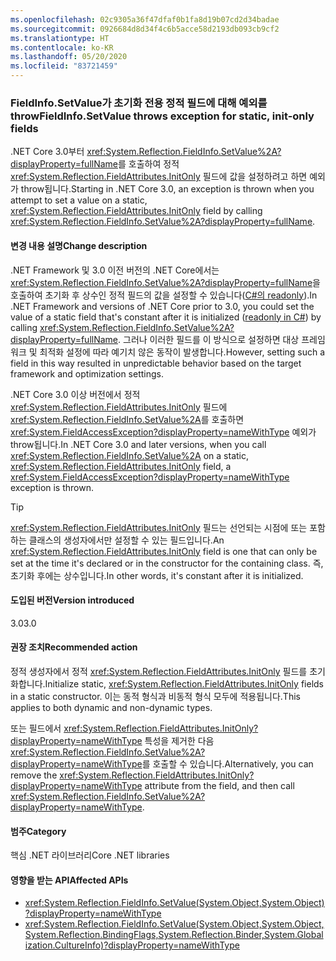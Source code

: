 ```yaml
---
ms.openlocfilehash: 02c9305a36f47dfaf0b1fa8d19b07cd2d34badae
ms.sourcegitcommit: 0926684d8d34f4c6b5acce58d2193db093cb9cf2
ms.translationtype: HT
ms.contentlocale: ko-KR
ms.lasthandoff: 05/20/2020
ms.locfileid: "83721459"
---
```

### <a name="fieldinfosetvalue-throws-exception-for-static-init-only-fields"></a><span data-ttu-id="eae06-101">FieldInfo.SetValue가 초기화 전용 정적 필드에 대해 예외를 throw</span><span class="sxs-lookup"><span data-stu-id="eae06-101">FieldInfo.SetValue throws exception for static, init-only fields</span></span>

<span data-ttu-id="eae06-102">.NET Core 3.0부터 <xref:System.Reflection.FieldInfo.SetValue%2A?displayProperty=fullName>를 호출하여 정적 <xref:System.Reflection.FieldAttributes.InitOnly> 필드에 값을 설정하려고 하면 예외가 throw됩니다.</span><span class="sxs-lookup"><span data-stu-id="eae06-102">Starting in .NET Core 3.0, an exception is thrown when you attempt to set a value on a static, <xref:System.Reflection.FieldAttributes.InitOnly> field by calling <xref:System.Reflection.FieldInfo.SetValue%2A?displayProperty=fullName>.</span></span>

#### <a name="change-description"></a><span data-ttu-id="eae06-103">변경 내용 설명</span><span class="sxs-lookup"><span data-stu-id="eae06-103">Change description</span></span>

<span data-ttu-id="eae06-104">.NET Framework 및 3.0 이전 버전의 .NET Core에서는 <xref:System.Reflection.FieldInfo.SetValue%2A?displayProperty=fullName>을 호출하여 초기화 후 상수인 정적 필드의 값을 설정할 수 있습니다([C#의 readonly](~/docs/csharp/language-reference/keywords/readonly.md)).</span><span class="sxs-lookup"><span data-stu-id="eae06-104">In .NET Framework and versions of .NET Core prior to 3.0, you could set the value of a static field that's constant after it is initialized ([readonly in C#](~/docs/csharp/language-reference/keywords/readonly.md)) by calling <xref:System.Reflection.FieldInfo.SetValue%2A?displayProperty=fullName>.</span></span> <span data-ttu-id="eae06-105">그러나 이러한 필드를 이 방식으로 설정하면 대상 프레임워크 및 최적화 설정에 따라 예기치 않은 동작이 발생합니다.</span><span class="sxs-lookup"><span data-stu-id="eae06-105">However, setting such a field in this way resulted in unpredictable behavior based on the target framework and optimization settings.</span></span>

<span data-ttu-id="eae06-106">.NET Core 3.0 이상 버전에서 정적 <xref:System.Reflection.FieldAttributes.InitOnly> 필드에 <xref:System.Reflection.FieldInfo.SetValue%2A>를 호출하면 <xref:System.FieldAccessException?displayProperty=nameWithType> 예외가 throw됩니다.</span><span class="sxs-lookup"><span data-stu-id="eae06-106">In .NET Core 3.0 and later versions, when you call <xref:System.Reflection.FieldInfo.SetValue%2A> on a static, <xref:System.Reflection.FieldAttributes.InitOnly> field, a <xref:System.FieldAccessException?displayProperty=nameWithType> exception is thrown.</span></span>

> [!TIP]
> <span data-ttu-id="eae06-107"><xref:System.Reflection.FieldAttributes.InitOnly> 필드는 선언되는 시점에 또는 포함하는 클래스의 생성자에서만 설정할 수 있는 필드입니다.</span><span class="sxs-lookup"><span data-stu-id="eae06-107">An <xref:System.Reflection.FieldAttributes.InitOnly> field is one that can only be set at the time it's declared or in the constructor for the containing class.</span></span> <span data-ttu-id="eae06-108">즉, 초기화 후에는 상수입니다.</span><span class="sxs-lookup"><span data-stu-id="eae06-108">In other words, it's constant after it is initialized.</span></span>

#### <a name="version-introduced"></a><span data-ttu-id="eae06-109">도입된 버전</span><span class="sxs-lookup"><span data-stu-id="eae06-109">Version introduced</span></span>

<span data-ttu-id="eae06-110">3.0</span><span class="sxs-lookup"><span data-stu-id="eae06-110">3.0</span></span>

#### <a name="recommended-action"></a><span data-ttu-id="eae06-111">권장 조치</span><span class="sxs-lookup"><span data-stu-id="eae06-111">Recommended action</span></span>

<span data-ttu-id="eae06-112">정적 생성자에서 정적 <xref:System.Reflection.FieldAttributes.InitOnly> 필드를 초기화합니다.</span><span class="sxs-lookup"><span data-stu-id="eae06-112">Initialize static, <xref:System.Reflection.FieldAttributes.InitOnly> fields in a static constructor.</span></span> <span data-ttu-id="eae06-113">이는 동적 형식과 비동적 형식 모두에 적용됩니다.</span><span class="sxs-lookup"><span data-stu-id="eae06-113">This applies to both dynamic and non-dynamic types.</span></span>

<span data-ttu-id="eae06-114">또는 필드에서 <xref:System.Reflection.FieldAttributes.InitOnly?displayProperty=nameWithType> 특성을 제거한 다음 <xref:System.Reflection.FieldInfo.SetValue%2A?displayProperty=nameWithType>를 호출할 수 있습니다.</span><span class="sxs-lookup"><span data-stu-id="eae06-114">Alternatively, you can remove the <xref:System.Reflection.FieldAttributes.InitOnly?displayProperty=nameWithType> attribute from the field, and then call <xref:System.Reflection.FieldInfo.SetValue%2A?displayProperty=nameWithType>.</span></span>

#### <a name="category"></a><span data-ttu-id="eae06-115">범주</span><span class="sxs-lookup"><span data-stu-id="eae06-115">Category</span></span>

<span data-ttu-id="eae06-116">핵심 .NET 라이브러리</span><span class="sxs-lookup"><span data-stu-id="eae06-116">Core .NET libraries</span></span>

#### <a name="affected-apis"></a><span data-ttu-id="eae06-117">영향을 받는 API</span><span class="sxs-lookup"><span data-stu-id="eae06-117">Affected APIs</span></span>

- <xref:System.Reflection.FieldInfo.SetValue(System.Object,System.Object)?displayProperty=nameWithType>
- <xref:System.Reflection.FieldInfo.SetValue(System.Object,System.Object,System.Reflection.BindingFlags,System.Reflection.Binder,System.Globalization.CultureInfo)?displayProperty=nameWithType>

<!--

#### Affected APIs

- `M:System.Reflection.FieldInfo.SetValue(System.Object,System.Object)`
- `M:System.Reflection.FieldInfo.SetValue(System.Object,System.Object,System.Reflection.BindingFlags,System.Reflection.Binder,System.Globalization.CultureInfo)`

-->
